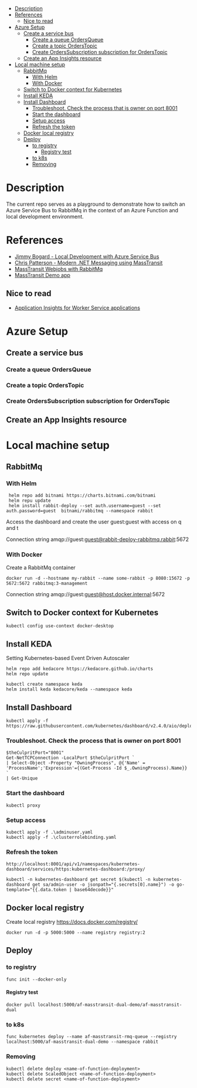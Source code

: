 - [Description](#description)
- [References](#references)
  - [Nice to read](#nice-to-read)
- [Azure Setup](#azure-setup)
  - [Create a service bus](#create-a-service-bus)
    - [Create a queue OrdersQueue](#create-a-queue-ordersqueue)
    - [Create a topic OrdersTopic](#create-a-topic-orderstopic)
    - [Create OrdersSubscription subscription for OrdersTopic](#create-orderssubscription-subscription-for-orderstopic)
  - [Create an App Insights resource](#create-an-app-insights-resource)
- [Local machine setup](#local-machine-setup)
  - [RabbitMq](#rabbitmq)
    - [With Helm](#with-helm)
    - [With Docker](#with-docker)
  - [Switch to Docker context for Kubernetes](#switch-to-docker-context-for-kubernetes)
  - [Install KEDA](#install-keda)
  - [Install Dashboard](#install-dashboard)
    - [Troubleshoot. Check the process that is owner on port 8001](#troubleshoot-check-the-process-that-is-owner-on-port-8001)
    - [Start the dashboard](#start-the-dashboard)
    - [Setup access](#setup-access)
    - [Refresh the token](#refresh-the-token)
  - [Docker local registry](#docker-local-registry)
  - [Deploy](#deploy)
    - [to registry](#to-registry)
      - [Registry test](#registry-test)
    - [to k8s](#to-k8s)
    - [Removing](#removing)

# Description

The current repo serves as a playground to demonstrate how to switch an Azure Service Bus to RabbitMq in the context of an Azure Function and local development environment.

# References

- [Jimmy Bogard - Local Development with Azure Service Bus](https://jimmybogard.com/local-development-with-azure-service-bus/)
- [Chris Patterson - Modern .NET Messaging using MassTransit](https://www.youtube.com/watch?v=jQNQDLv7QmU)
- [MassTransit Webjobs with RabbitMq](https://github.com/matei-tm/MassTransit/tree/webjobs-rabbitmq-integration)
- [MassTransit Demo app](https://github.com/matei-tm-csv/AzureFunction.Demo/tree/develop)

## Nice to read

- [Application Insights for Worker Service applications](https://docs.microsoft.com/en-us/azure/azure-monitor/app/worker-service)

# Azure Setup

## Create a service bus

### Create a queue OrdersQueue
### Create a topic OrdersTopic
### Create OrdersSubscription subscription for OrdersTopic

## Create an App Insights resource



# Local machine setup

## RabbitMq

### With Helm

```
 helm repo add bitnami https://charts.bitnami.com/bitnami
 helm repu update 
 helm install rabbit-deploy --set auth.username=guest --set auth.password=guest  bitnami/rabbitmq --namespace rabbit
```

Access the dashboard and create the user guest:guest with access on q and t

Connection string amqp://guest:guest@rabbit-deploy-rabbitmq.rabbit:5672

### With Docker

Create a RabbitMq container

```
docker run -d --hostname my-rabbit --name some-rabbit -p 8080:15672 -p 5672:5672 rabbitmq:3-management
```

Connection string amqp://guest:guest@host.docker.internal:5672

## Switch to Docker context for Kubernetes

```
kubectl config use-context docker-desktop
```

## Install KEDA

Setting Kubernetes-based Event Driven Autoscaler

```
helm repo add kedacore https://kedacore.github.io/charts
helm repo update

kubectl create namespace keda
helm install keda kedacore/keda --namespace keda
```

## Install Dashboard

```
kubectl apply -f https://raw.githubusercontent.com/kubernetes/dashboard/v2.4.0/aio/deploy/recommended.yaml
```


### Troubleshoot. Check the process that is owner on port 8001

```
$theCulpritPort="8001"
Get-NetTCPConnection -LocalPort $theCulpritPort `
| Select-Object -Property "OwningProcess", @{'Name' = 'ProcessName';'Expression'={(Get-Process -Id $_.OwningProcess).Name}} `
| Get-Unique
```

### Start the dashboard

```
kubectl proxy
```

### Setup access

```
kubectl apply -f .\adminuser.yaml
kubectl apply -f .\clusterrolebinding.yaml
```

### Refresh the token

```
http://localhost:8001/api/v1/namespaces/kubernetes-dashboard/services/https:kubernetes-dashboard:/proxy/
```

```
kubectl -n kubernetes-dashboard get secret $(kubectl -n kubernetes-dashboard get sa/admin-user -o jsonpath="{.secrets[0].name}") -o go-template="{{.data.token | base64decode}}"
```

## Docker local registry

Create local registry 
https://docs.docker.com/registry/

```
docker run -d -p 5000:5000 --name registry registry:2
```

## Deploy

### to registry

```
func init --docker-only
```

#### Registry test

```
docker pull localhost:5000/af-masstransit-dual-demo/af-masstransit-dual
```

### to k8s

```
func kubernetes deploy --name af-masstransit-rmq-queue --registry localhost:5000/af-masstransit-dual-demo --namespace rabbit
```

### Removing

```
kubectl delete deploy <name-of-function-deployment>
kubectl delete ScaledObject <name-of-function-deployment>
kubectl delete secret <name-of-function-deployment>
```


